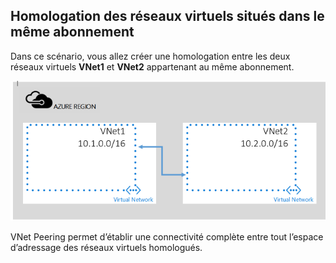 ## Homologation des réseaux virtuels situés dans le même abonnement
Dans ce scénario, vous allez créer une homologation entre les deux réseaux virtuels **VNet1** et **VNet2** appartenant au même abonnement.

![Scénario de base](./media/virtual-networks-create-vnetpeering-scenario-basic-include/figure01.PNG)

VNet Peering permet d’établir une connectivité complète entre tout l’espace d’adressage des réseaux virtuels homologués.

<!---HONumber=AcomDC_0803_2016-->